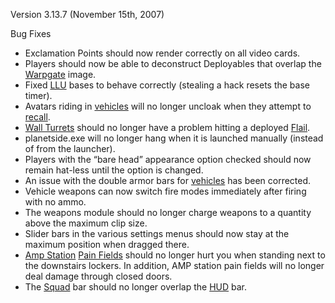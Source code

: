 Version 3.13.7 (November 15th, 2007)

Bug Fixes

- Exclamation Points should now render correctly on all video cards.
- Players should now be able to deconstruct Deployables that overlap the
  [Warpgate](../locations/Warpgate.md) image.
- Fixed [LLU](../terminology/Lattice_Logic_Unit.md) bases to behave correctly
  (stealing a hack resets the base timer).
- Avatars riding in [vehicles](../vehicles/Vehicle.md) will no longer uncloak
  when they attempt to [recall](../terminology/Recall.md).
- [Wall Turrets](../items/Phalanx.md) should no longer have a problem hitting a
  deployed [Flail](../vehicles/Flail.md).
- planetside.exe will no longer hang when it is launched manually (instead of
  from the launcher).
- Players with the “bare head” appearance option checked should now remain
  hat-less until the option is changed.
- An issue with the double armor bars for [vehicles](../vehicles/Vehicle.md) has
  been corrected.
- Vehicle weapons can now switch fire modes immediately after firing with no
  ammo.
- The weapons module should no longer charge weapons to a quantity above the
  maximum clip size.
- Slider bars in the various settings menus should now stay at the maximum
  position when dragged there.
- [Amp Station](../locations/Amp_Station.md)
  [Pain Fields](../terminology/Pain_Field.md) should no longer hurt you when
  standing next to the downstairs lockers. In addition, AMP station pain fields
  will no longer deal damage through closed doors.
- The [Squad](../terminology/Squad.md) bar should no longer overlap the
  [HUD](../etc/Heads-up_Display.md) bar.
